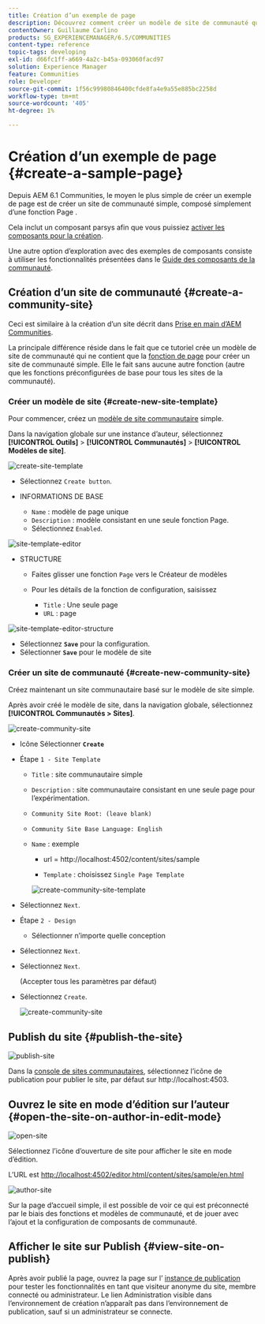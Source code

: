 ```yaml
---
title: Création d’un exemple de page
description: Découvrez comment créer un modèle de site de communauté qui ne contient que la fonction Page qui peut vous aider à créer un site de communauté simple.
contentOwner: Guillaume Carlino
products: SG_EXPERIENCEMANAGER/6.5/COMMUNITIES
content-type: reference
topic-tags: developing
exl-id: d66fc1ff-a669-4a2c-b45a-093060facd97
solution: Experience Manager
feature: Communities
role: Developer
source-git-commit: 1f56c99980846400cfde8fa4e9a55e885bc2258d
workflow-type: tm+mt
source-wordcount: '405'
ht-degree: 1%

---
```


# Création d’un exemple de page {#create-a-sample-page}

Depuis AEM 6.1 Communities, le moyen le plus simple de créer un exemple de page est de créer un site de communauté simple, composé simplement d’une fonction Page .

Cela inclut un composant parsys afin que vous puissiez [activer les composants pour la création](basics.md#accessing-communities-components).

Une autre option d’exploration avec des exemples de composants consiste à utiliser les fonctionnalités présentées dans le [Guide des composants de la communauté](components-guide.md).

## Création d’un site de communauté {#create-a-community-site}

Ceci est similaire à la création d’un site décrit dans [Prise en main d’AEM Communities](getting-started.md).

La principale différence réside dans le fait que ce tutoriel crée un modèle de site de communauté qui ne contient que la [fonction de page](functions.md#page-function) pour créer un site de communauté simple. Elle le fait sans aucune autre fonction (autre que les fonctions préconfigurées de base pour tous les sites de la communauté).

### Créer un modèle de site {#create-new-site-template}

Pour commencer, créez un [modèle de site communautaire](sites.md) simple.

Dans la navigation globale sur une instance d’auteur, sélectionnez **[!UICONTROL Outils]** > **[!UICONTROL Communautés]** > **[!UICONTROL Modèles de site]**.

![create-site-template](assets/create-site-template1.png)

* Sélectionnez `Create button`.
* INFORMATIONS DE BASE

   * `Name` : modèle de page unique
   * `Description` : modèle consistant en une seule fonction Page.
   * Sélectionnez `Enabled`.

![site-template-editor](assets/site-template-editor.png)

* STRUCTURE

   * Faites glisser une fonction `Page` vers le Créateur de modèles
   * Pour les détails de la fonction de configuration, saisissez

      * `Title` : Une seule page
      * `URL` : page

![site-template-editor-structure](assets/site-template-editor1.png)

* Sélectionnez **`Save`** pour la configuration.
* Sélectionner **`Save`** pour le modèle de site

### Créer un site de communauté {#create-new-community-site}

Créez maintenant un site communautaire basé sur le modèle de site simple.

Après avoir créé le modèle de site, dans la navigation globale, sélectionnez **[!UICONTROL Communautés > Sites]**.

![create-community-site](assets/create-community-site1.png)

* Icône Sélectionner **`Create`**

* Étape `1 - Site Template`

   * `Title` : site communautaire simple
   * `Description` : site communautaire consistant en une seule page pour l’expérimentation.
   * `Community Site Root: (leave blank)`
   * `Community Site Base Language: English`
   * `Name` : exemple

      * url = http://localhost:4502/content/sites/sample

      * `Template` : choisissez `Single Page Template`

     ![create-community-site-template](assets/create-community-site-template.png)

* Sélectionnez `Next`.
* Étape `2 - Design`

   * Sélectionner n’importe quelle conception

* Sélectionnez `Next`.
* Sélectionnez `Next`.

  (Accepter tous les paramètres par défaut)

* Sélectionnez `Create`.

  ![create-community-site](assets/create-community-site.png)

## Publish du site {#publish-the-site}

![publish-site](assets/publish-site.png)

Dans la [ console de sites communautaires](sites-console.md), sélectionnez l’icône de publication pour publier le site, par défaut sur http://localhost:4503.

## Ouvrez le site en mode d’édition sur l’auteur {#open-the-site-on-author-in-edit-mode}

![open-site](assets/open-site.png)

Sélectionnez l’icône d’ouverture de site pour afficher le site en mode d’édition.

L’URL est [http://localhost:4502/editor.html/content/sites/sample/en.html](http://localhost:4502/editor.html/content/sites/sample/en.html)

![author-site](assets/author-site.png)

Sur la page d’accueil simple, il est possible de voir ce qui est préconnecté par le biais des fonctions et modèles de communauté, et de jouer avec l’ajout et la configuration de composants de communauté.

## Afficher le site sur Publish {#view-site-on-publish}

Après avoir publié la page, ouvrez la page sur l’ [instance de publication](http://localhost:4503/content/sites/sample/en.html) pour tester les fonctionnalités en tant que visiteur anonyme du site, membre connecté ou administrateur. Le lien Administration visible dans l’environnement de création n’apparaît pas dans l’environnement de publication, sauf si un administrateur se connecte.
